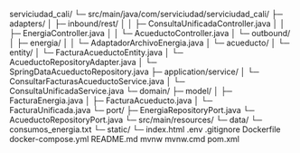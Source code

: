 serviciudad_cali/
 └─ src/main/java/com/serviciudad/serviciudad_cali/
     ├─ adapters/
     │   ├─ inbound/rest/
     │   │   ├─ ConsultaUnificadaController.java
     │   │   ├─ EnergiaController.java
     │   │   └─ AcueductoController.java
     │   └─ outbound/
     │       ├─ energia/
     │       │   └─ AdaptadorArchivoEnergia.java
     │       └─ acueducto/
     │           └─ entity/
     │               └─ FacturaAcueductoEntity.java
     │           └─ AcueductoRepositoryAdapter.java
     │           └─ SpringDataAcueductoRepository.java
     ├─ application/service/
     │   └─ ConsultarFacturasAcueductoService.java
     │   └─ ConsultaUnificadaService.java
     └─ domain/
         ├─ model/
         │   ├─ FacturaEnergia.java
         │   ├─ FacturaAcueducto.java
         │   └─ FacturaUnificada.java
         └─ port/
             ├─ EnergiaRepositoryPort.java
             └─ AcueductoRepositoryPort.java
     └─ src/main/resources/
         └─ data/
            └─ consumos_energia.txt
         └─ static/
            └─ index.html
.env
.gitignore
Dockerfile
docker-compose.yml
README.md
mvnw
mvnw.cmd
pom.xml